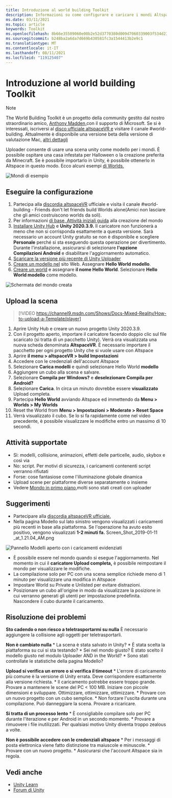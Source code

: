 ```yaml
---
title: Introduzione al world building Toolkit
description: Informazioni su come configurare e caricare i mondi AltspaceVR usando i modelli di scena di Unity con il world building Toolkit.
ms.date: 03/11/2021
ms.topic: article
keywords: Toolkit
ms.openlocfilehash: 8b66e35509060e00b2e52d3770380d009d7060339003f534d23fdd47372a57f0
ms.sourcegitcommit: b248ba2a6da7d669b430581fc3a1544413b2e9c1
ms.translationtype: MT
ms.contentlocale: it-IT
ms.lasthandoff: 08/11/2021
ms.locfileid: "119125407"
---
```

# <a name="introducing-the-world-building-toolkit"></a>Introduzione al world building Toolkit

> [!NOTE]
> The World Building Toolkit è un progetto della community gestito dal nostro straordinario amico, [Anthony Madden,](https://twitter.com/chigamesstudio)con il supporto di Microsoft. Se si è interessati, iscriversi al [disco ufficiale altspaceVR e](https://discordapp.com/invite/altspacevr) visitare il canale #world-building. Attualmente è disponibile una versione beta della versione di valutazione Mac, [altri dettagli](https://altvr.com/altspacevr-mac)

Uploader consente di usare una scena unity come modello per i mondi. È possibile ospitare una casa infestata per Halloween o la creazione preferita da Minecraft. Se è possibile importarlo in Unity, è possibile ottenerlo in Altspace in questo modo. Ecco alcuni esempi [di Worlds.](https://account.altvr.com/worlds/1046572460192825569)

![Mondi di esempio](images/unity-uploader-img-01.png)

## <a name="setup"></a>Eseguire la configurazione

1. Partecipa alla [discordia altspaceVR](https://discordapp.com/invite/altspacevr) ufficiale e visita il canale #world-building - Friends don't let friends build Worlds alone(Amici non lasciare che gli amici costruiscono worlds da soli).
2. Per informazioni [di base, Attività iniziali guida](world-building-getting-started.md) alla creazione del mondo
3. [Installare Unity Hub](https://blogs.unity3d.com/2018/01/24/streamline-your-workflow-introducing-unity-hub-beta) e **Unity 2020.3.9.** Il caricatore non funzionerà a meno che non si corrisponda esattamente a questa versione. Sarà necessario un account Unity gratuito se non è disponibile e scegliere **Personale** perché si sta eseguendo questa operazione per divertimento. Durante l'installazione, assicurarsi di selezionare **l'opzione Compilazioni Android** e disabilitare l'aggiornamento automatico.
4. [Scaricare la versione più recente di Unity Uploader](upgrading-content-to-the-latest-unity.md#altspacevr-uploader-v090-upgrade-guide)
5. [Creare un modello nel](https://account.altvr.com/space_templates/new) sito Web. Assegnare **Hello World modello**.
6. [Creare un world](https://account.altvr.com/worlds/my) e assegnare **il nome Hello World**. Selezionare **Hello World modello** come modello.

![Schermata del mondo creata](images/unity-uploader-img-02.png)

## <a name="upload-your-scene"></a>Upload la scena

> [!VIDEO https://channel9.msdn.com/Shows/Docs-Mixed-Reality/How-to-upload-a-Template/player]

1. Aprire Unity Hub e creare un nuovo progetto Unity 2020.3.9.
2. Con il progetto aperto, importare il caricatore facendo doppio clic sul file scaricato (si tratta di un pacchetto Unity). Verrà ora visualizzata una nuova scheda denominata **AltspaceVR**. È necessario importare il pacchetto per ogni progetto Unity che si vuole usare con Altspace
3. Aprire **il menu > altspaceVR > build Impostazioni**
4. Accedere con le credenziali dell'account Altspace
5. Selezionare **Carica modelli** e quindi selezionare Hello World **modello**
6. Aggiungere un cubo alla scena e salvare.
7. Selezionare **Compila per Windows?** e **deselezionare Compila per Android?**
8. Selezionare **Carica**. In circa un minuto dovrebbe essere **visualizzato** Upload completa.
9. Partecipa **Hello World** avviando Altspace ed immettendo da **Menu > Worlds > My Worlds**
10. Reset the World from **Menu > Impostazioni > Moderate > Reset Space**
11. Verrà visualizzato il cubo. Se lo si fa rapidamente come nel video precedente, è possibile visualizzare le modifiche entro un massimo di 10 secondi.

## <a name="whats-supported"></a>Attività supportate

* Sì: modelli, collisione, animazioni, effetti delle particelle, audio, skybox e così via
* No: script. Per motivi di sicurezza, i caricamenti contenenti script verranno rifiutati
* Forse: cose fantasiose come l'illuminazione globale dinamica
* Upload scene per piattaforme diverse separatamente o insieme
* Vedere [Mondo in primo piano,](https://account.altvr.com/worlds/featured)molti sono stati creati con uploader

## <a name="tips"></a>Suggerimenti

* Partecipare alla [discordia altspaceVR ufficiale.](https://discordapp.com/invite/altspacevr)
* Nella pagina Modello sul lato sinistro vengono visualizzati i caricamenti più recenti in base alla piattaforma. Se l'operazione ha avuto esito positivo, vengono visualizzati **1-2 minuti fa.** Screen_Shot_2019-01-11 _at_1.21.04_AM.png

![Pannello Modelli aperto con i caricamenti evidenziati](images/unity-uploader-img-03.png)

* È possibile essere nel mondo quando si esegue l'aggiornamento. Nel momento in cui il **caricatore Upload completa,** è possibile reimpostare il mondo per visualizzare le modifiche.
* La compilazione solo per PC con una scena semplice richiede meno di 1 minuto per visualizzare una modifica in Altspace
* Impostare World su Private e Unlisted per evitare distrazioni.
* Posizionare un cubo all'origine in modo da visualizzare la posizione in cui verranno generati gli utenti per impostazione predefinita. Nascondere il cubo durante il caricamento.

## <a name="troubleshooting"></a>Risoluzione dei problemi

**Sto cadendo o non riesco a teletrasportarmi su nulla** È necessario aggiungere la collisione agli oggetti per teletrasportarli.

**Non è cambiato nulla**
    * La scena è stata salvato in Unity?
    * È stata scelta la piattaforma su cui si sta testando?
    * Sei nel mondo giusto? È stato scelto il modello giusto nel modulo Uploader AND in the World?
    * Sono stati controllate le statistiche della pagina Modello?

**Upload si verifica un errore o si verifica il timeout**
    * L'errore di caricamento più comune è la versione di Unity errata. Deve corrispondere esattamente alla versione richiesta.
    * Il caricamento potrebbe essere troppo grande. Provare a mantenere le scene del PC < 100 MB. Iniziare con piccole dimensioni e sviluppare. Ottimizzare, ottimizzare, ottimizzare.
    * Provare con un nuovo progetto con un cubo semplice.
    * Non forzare l'uscita durante una compilazione. Può danneggiare la scena. Provare a ricaricare.

**Si tratta di un processo lento**
    * È consigliabile compilare solo per PC durante l'iterazione e per Android in un secondo momento.
    * Provare a rimuovere i file inutilizzati. Per qualsiasi motivo Unity diventa troppo zealous a volte.

**Non è possibile accedere con le credenziali altspace**
    * Per i messaggi di posta elettronica viene fatto distinzione tra maiuscole e minuscole.
    * Provare con un nuovo progetto.
    * Assicurarsi che l'account Altspace sia in regola.

## <a name="see-also"></a>Vedi anche

* [Unity Learn](https://unity3d.com/learn)
* [Forum di Unity](https://forum.unity.com)
